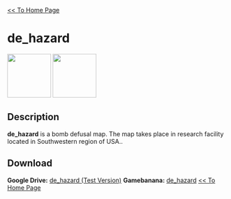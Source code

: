 [<< To Home Page](https://gekusite.github.io/Geku/)
# de_hazard

<img src="https://screenshots.gamebanana.com/img/ss/maps/5ff4ca6e67381.jpg" width="100" height="100"> <img src="https://screenshots.gamebanana.com/img/ss/maps/5ff4c66319403.jpg" width="100" height="100">

## Description
**de_hazard** is a bomb defusal map. The map takes place in research facility located in Southwestern region of USA..

## Download

 **Google Drive:** [de_hazard (Test Version)](https://drive.google.com/drive/folders/1Z1ANAxyPTgeTy7ZpaV4CX8-d-4y4gYq6?usp=sharing)
 **Gamebanana:** [de_hazard](https://gamebanana.com/maps/213920)
 [<< To Home Page](https://gekusite.github.io/Geku/)
